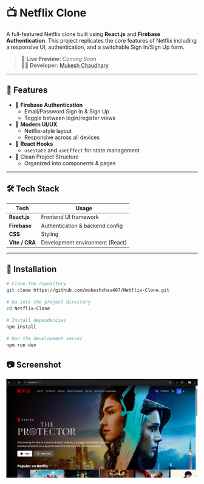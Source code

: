 # 📺 Netflix Clone

A full-featured Netflix clone built using **React.js** and **Firebase Authentication**. This project replicates the core features of Netflix including a responsive UI, authentication, and a switchable Sign In/Sign Up form.

> 🔗 **Live Preview:** _Coming Soon_  
> 👨‍💻 **Developer:** [Mukesh Chaudhary](https://github.com/mukeshchau407)

---

## 🚀 Features

- 🔐 **Firebase Authentication**
  - Email/Password Sign In & Sign Up
  - Toggle between login/register views
- 🎨 **Modern UI/UX**
  - Netflix-style layout
  - Responsive across all devices
- 🧠 **React Hooks**
  - `useState` and `useEffect` for state management
- 📁 Clean Project Structure
  - Organized into components & pages

---

## 🛠️ Tech Stack

| Tech           | Usage                           |
|----------------|----------------------------------|
| **React.js**   | Frontend UI framework            |
| **Firebase**   | Authentication & backend config  |
| **CSS**        | Styling                          |
| **Vite / CRA** | Development environment (React)  |

---

## 🔧 Installation

```bash
# Clone the repository
git clone https://github.com/mukeshchau407/Netflix-Clone.git
```

```bash
# Go into the project directory
cd Netflix-Clone
```

```bash
# Install dependencies
npm install
```

```bash
# Run the development server
npm run dev
```

## 📷 Screenshot

![Netflix Clone UI](/public/image.png)

